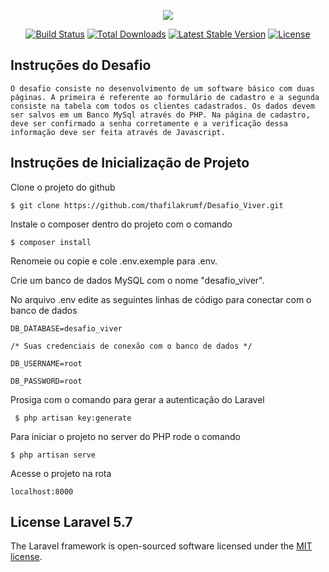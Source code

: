 <p align="center"><img src="https://laravel.com/assets/img/components/logo-laravel.svg"></p>

<p align="center">
<a href="https://travis-ci.org/laravel/framework"><img src="https://travis-ci.org/laravel/framework.svg" alt="Build Status"></a>
<a href="https://packagist.org/packages/laravel/framework"><img src="https://poser.pugx.org/laravel/framework/d/total.svg" alt="Total Downloads"></a>
<a href="https://packagist.org/packages/laravel/framework"><img src="https://poser.pugx.org/laravel/framework/v/stable.svg" alt="Latest Stable Version"></a>
<a href="https://packagist.org/packages/laravel/framework"><img src="https://poser.pugx.org/laravel/framework/license.svg" alt="License"></a>
</p>

## Instruções do Desafio

    O desafio consiste no desenvolvimento de um software básico com duas páginas. A primeira é referente ao formulário de cadastro e a segunda consiste na tabela com todos os clientes cadastrados. Os dados devem ser salvos em um Banco MySql através do PHP. Na página de cadastro, deve ser confirmado a senha corretamente e a verificação dessa informação deve ser feita através de Javascript.

## Instruções de Inicialização de Projeto


Clone o projeto do github


    $ git clone https://github.com/thafilakrumf/Desafio_Viver.git



Instale o composer dentro do projeto com o comando


    $ composer install



Renomeie ou copie e cole .env.exemple para .env.


Crie um banco de dados MySQL com o nome "desafio_viver".

No arquivo .env 
edite as seguintes linhas de código para conectar com o banco de dados


    DB_DATABASE=desafio_viver

    /* Suas credenciais de conexão com o banco de dados */

    DB_USERNAME=root

    DB_PASSWORD=root



Prosiga com o comando para gerar a autenticação do Laravel


     $ php artisan key:generate





Para iniciar o projeto no server do PHP rode o comando

    $ php artisan serve



Acesse o projeto na rota 

    localhost:8000




## License Laravel 5.7

The Laravel framework is open-sourced software licensed under the [MIT license](https://opensource.org/licenses/MIT).
